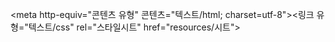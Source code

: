 
<meta http-equiv="콘텐츠 유형" 콘텐츠="텍스트/html; charset=utf-8"><링크 유형="텍스트/css" rel="스타일시트" href="resources/시트">
<style type="text/css">ritz .waffle a {색상: 상속; }ritz .waffle .s0{배경색:#fffffff;텍스트 정렬:왼쪽;색상:#00000000;폰트 패밀리:Arial;폰트 사이즈:10pt;수직 정렬:아래;백색 공간:노랩;방향:ltr;패딩:2px 3 px 2 px;}ritz .waffle .s2{배경색:#fffffff;텍스트 정렬:가운데;색상:#0000;폰트 패밀리:ArialA</th><th id="0C1" 스타일="width:120 px;" class="column-headers-배경">B</th>< id="0C2" 스타일="width:167px;" class="column-headers-background">C</th><th id="0C3" 스타일="width:100 px;" class="column-headers-background">D</th></tr><tbody><tbody><tr 스타일="높이: 20px"><th id="0R0" 스타일="높이: 20px"><높이: 20연락처;" class="row-headers-배경"><div class="row-header-배경" 스타일="line-높이: 20px">1</div><td class="s0" dir="ltr">과목</td><td class="s0" dir="ltr"></td><td class="s0: 20 px"><th id="0R1" 스타일="높이: 20 px;" class="row-headers-배경"><div class="row-header-wrapper" 스타일="line-높이: 20 px">2</div><td class="s1">바베쌤-중등영단어순한맛</td><td class="s2">체링</td><td class="s2"><td class="s2"><010-2741-8264</td><안내 class="s0" dir="ltr style="텍스트 장식: 밑줄 긋기;텍스트 장식-skip-링크:none;-웹킷-텍스트 장식-skip:none;color:#1155cc;"><타겟="http://ntb307.co/ ">ntb307.co </a></span>.kr/90<br>초대코드 1234<br><br></td></tr><tr style="height: 20px"><th id="0R2" style="height: 20px;" class="row-headers-background"><div class="row-header-wrapper" style="line-height: 20px">3</div></th><td class="s1">바베쌤-초등영단어400</td><td class="s2">사유</td><td class="s2">010-9361-0977</td><td class="s0" dir="ltr">안내2-<br>챌린지안내<br>ntb307.co.kr/90<br>초대코드 1234<br><br></td></tr><tr style="height: 20px"><th id="0R3" style="height: 20px;" class="row-headers-background"><div class="row-header-wrapper" style="line-height: 20px">4</div></th><td class="s1">바베쌤-초등영단어매운맛</td><td class="s2">박진희</td><td class="s2">010-2619-9241</td><td class="s0" dir="ltr">안내3<br>챌린지안내<br>ntb307.co.kr/90<br>초대코드 1234<br><br></td></tr><tr style="height: 20px"><th id="0R4" style="height: 20px;" class="row-headers-background"><div class="row-header-wrapper" style="line-height: 20px">5</div></th><td class="s1">젬쌤-미드영쉘든</td><td class="s2">김하나</td><td class="s2">010-5156-9599</td><td class="s0" dir="ltr">안내4<br>챌린지안내<br>ntb307.co.kr/90<br>초대코드 1234<br><br></td></tr><tr style="height: 20px"><th id="0R5" style="height: 20px;" class="row-headers-background"><div class="row-header-wrapper" style="line-height: 20px">6</div></th><td class="s1">젬쌤-여행영어</td><td class="s2">김슬기</td><td class="s2">010-3726-1486</td><td class="s0" dir="ltr">안내5<br>챌린지안내<br>ntb307.co.kr/90<br>초대코드 1234<br><br></td></tr></tbody></table></div>

